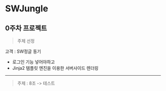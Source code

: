 # SWJungle

## 0주차 프로젝트

> 주제 선정

고객 : SW정글 동기

- 로그인 기능 넣어야하고
- Jinja2 템플릿 엔진을 이용한 서버사이드 렌더링

---

> 주제 : 8조 -> 테스트
